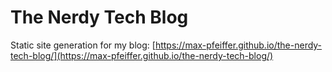 # The Nerdy Tech Blog
Static site generation for my blog: [https://max-pfeiffer.github.io/the-nerdy-tech-blog/](https://max-pfeiffer.github.io/the-nerdy-tech-blog/)
